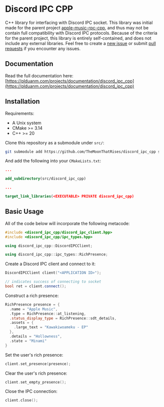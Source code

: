 # Discord IPC CPP

C++ library for interfacing with Discord IPC socket. This library was initial made for the parent project [apple-music-rpc-cpp](https://github.com/TheMoonThatRises/apple-music-rpc-cpp), and thus may not be contain full compatibility with Discord IPC protocols. Because of the criteria for the parent project, this library is entirely self-contained, and does not include any external libraries. Feel free to create a [new issue](https://github.com/TheMoonThatRises/discord_ipc_cpp/issues/new) or submit [pull requests](https://github.com/TheMoonThatRises/discord_ipc_cpp/pulls) if you encounter any issues.

## Documentation

Read the full documentation here: [https://plduanm.com/projects/documentation/discord_ipc_cpp](https://plduanm.com/projects/documentation/discord_ipc_cpp)

## Installation

Requirements:

- A Unix system
- CMake >= 3.14
- C++ >= 20

Clone this repository as a submodule under `src/`:

```bash
git submodule add https://github.com/TheMoonThatRises/discord_ipc_cpp src/discord_ipc_cpp
```

And add the following into your `CMakeLists.txt`:

```cmake
...

add_subdirectory(src/discord_ipc_cpp)

...

target_link_libraries(<EXECUTABLE> PRIVATE discord_ipc_cpp)
```

## Basic Usage

All of the code below will incorporate the following metacode:

```c++
#include <discord_ipc_cpp/discord_ipc_client.hpp>
#include <discord_ipc_cpp/ipc_types.hpp>

using discord_ipc_cpp::DiscordIPCClient;

using discord_ipc_cpp::ipc_types::RichPresence;
```

Create a Discord IPC client and connect to it:

```c++
DiscordIPCClient client("<APPLICATION ID>");

// indicates success of connecting to socket
bool ret = client.connect();
```

Construct a rich presence:

```c++
RichPresence presence = {
  .name = "Apple Music",
  .type = RichPresence::at_listening,
  .status_display_type = RichPresence::sdt_details,
  .assets = {
    .large_text = "Kawakiwoameku - EP"
  },
  .details = "Hollowness",
  .state = "Minami"
}
```

Set the user's rich presence:

```c++
client.set_presence(presence);
```

Clear the user's rich presence:

```c++
client.set_empty_presence();
```

Close the IPC connection:

```c++
client.close();
```
